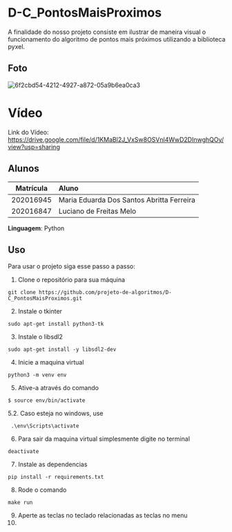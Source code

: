 # D-C_PontosMaisProximos
A finalidade do nosso projeto consiste em ilustrar de maneira visual o funcionamento do algoritmo de pontos mais próximos utilizando a biblioteca pyxel.

## Foto
![6f2cbd54-4212-4927-a872-05a9b6ea0ca3](https://github.com/projeto-de-algoritmos/D-C_PontosMaisProximos/assets/87709987/ce043080-ecb3-4d13-8b40-2ed8ce4a5993)

# Vídeo
Link do Vídeo: https://drive.google.com/file/d/1KMaBl2J_VxSw8OSVnl4WwD2DInwghQOy/view?usp=sharing 

## Alunos
|Matrícula   | Aluno                            |
| :----------: | :-------------------------------- |
| 202016945  |  Maria Eduarda Dos Santos Abritta Ferreira |
| 202016847  |  Luciano de Freitas Melo   |

**Linguagem**: Python

## Uso 
Para usar o projeto siga esse passo a passo:

1. Clone o repositório para sua máquina
```
git clone https://github.com/projeto-de-algoritmos/D-C_PontosMaisProximos.git
```
2. Instale o tkinter
```
sudo apt-get install python3-tk
```
3. Instale o libsdl2
```
sudo apt-get install -y libsdl2-dev
```
4. Inicie a maquina virtual
```
python3 -m venv env
```
5. Ative-a através do comando
```
$ source env/bin/activate
```
  5.2. Caso esteja no windows, use
  ```
   .\env\Scripts\activate
  ```
6.  Para sair da maquina virtual simplesmente digite no terminal
```
deactivate
```
7. Instale as dependencias
```
pip install -r requirements.txt
```
8. Rode o comando
```
make run
```
9. Aperte as teclas no teclado relacionadas as teclas no menu
10. 
